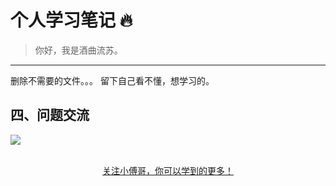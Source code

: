 # 个人学习笔记 🔥

>你好，我是酒曲流苏。

---
删除不需要的文件。。。
留下自己看不懂，想学习的。
## 四、问题交流

![](https://github.com/fuzhengwei/small-spring/blob/main/docs/assets/img/bugstack-md.png?raw=true)

<br/>
<div align="center">
    <a href="https://github.com/fuzhengwei/CodeGuide">关注小傅哥，你可以学到的更多！</a>
</div>
<br/>  
